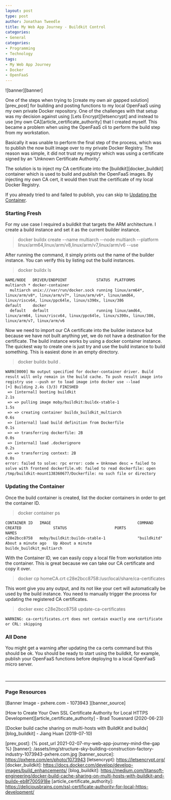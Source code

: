 ```yaml
---
layout: post
type: post
author: Jonathan Tweedle
title: My Web App Journey - Buildkit Control
categories:
- General
categories:
- Programming
- Technology
tags:
- My Web App Journey
- Docker
- OpenFaaS
---
```


![banner][banner]

One of the steps when trying to [create my own air gapped solution][prev_post] for building and posting functions to my local OpenFaaS using my own private Docker repository. One of the challenges with that setup was my decision against using [Lets Encrypt][letsencrypt] and instead to use [my own CA][article_certificate_authority] that I created myself. This became a problem when using the OpenFaaS cli to perform the build step from my workstation. 

Basically it was unable to perform the final step of the process, which was to publish the now built image over to my private Docker Registry. The reason was simple, it did not trust my registry which was using a certificate signed by an 'Unknown Certificate Authority'.

The solution is to inject my CA certificate into the [buildkit][docker_buildkit] container which is used to build and publish the OpenFaaS images. By injecting my own CA cert, it would then trust the certificate of my local Docker Registry.

If you already tried to and failed to publish, you can skip to [Updating the Container](#updating-the-container).

### Starting Fresh

For my use case I required a buildkit that targets the ARM architecture. I create a build instance and set it as the current builder instance.

> docker buildx create --name multiarch --node multiarch --platform linux/arm64,linux/arm/v8,linux/arm/v7,linux/arm/v6 --use

After running the command, it simply prints out the name of the builder instance. You can verify this by listing out the build instances.

> docker buildx ls

```
NAME/NODE   DRIVER/ENDPOINT             STATUS  PLATFORMS
multiarch * docker-container
  multiarch unix:///var/run/docker.sock running linux/arm64*, linux/arm/v8*, linux/arm/v7*, linux/arm/v6*, linux/amd64, linux/riscv64, linux/ppc64le, linux/s390x, linux/386
default     docker
  default   default                     running linux/amd64, linux/arm64, linux/riscv64, linux/ppc64le, linux/s390x, linux/386, linux/arm/v7, linux/arm/v6
```

Now we need to import our CA certificate into the builder instance but because we have not built anything yet, we do not have a destination for the certificate. The build instance works by using a docker container instance. The quickest way to create one is just try and use the build instance to build something. This is easiest done in an empty directory.

> docker buildx build .

```
WARN[0000] No output specified for docker-container driver. Build result will only remain in the build cache. To push result image into registry use --push or to load image into docker use --load
[+] Building 2.4s (3/3) FINISHED
 => [internal] booting buildkit                                                                                                                                                                             2.1s
 => => pulling image moby/buildkit:buildx-stable-1                                                                                                                                                          1.5s
 => => creating container buildx_buildkit_multiarch                                                                                                                                                         0.6s
 => [internal] load build definition from Dockerfile                                                                                                                                                        0.1s
 => => transferring dockerfile: 2B                                                                                                                                                                          0.0s
 => [internal] load .dockerignore                                                                                                                                                                           0.2s
 => => transferring context: 2B                                                                                                                                                                             0.0s
error: failed to solve: rpc error: code = Unknown desc = failed to solve with frontend dockerfile.v0: failed to read dockerfile: open /tmp/buildkit-mount138360677/Dockerfile: no such file or directory
```

### Updating the Container

Once the build container is created, list the docker containers in order to get the container ID.

> docker container ps

```
CONTAINER ID   IMAGE                                      COMMAND                  CREATED              STATUS                     PORTS                           NAMES
c28e2bcc8758   moby/buildkit:buildx-stable-1              "buildkitd"              About a minute ago   Up About a minute                                          buildx_buildkit_multiarch
```

With the Container ID, we can easily copy a local file from workstation into the container. This is great because we can take our CA certificate and copy it over. 

> docker cp homeCA.crt c28e2bcc8758:/usr/local/share/ca-certificates

This wont give you any output, and its not like your cert will automatically be used by the build instance. You need to manually trigger the process for updating the registered CA certificates. 

> docker exec c28e2bcc8758 update-ca-certificates

```
WARNING: ca-certificates.crt does not contain exactly one certificate or CRL: skipping
```

### All Done

You might get a warning after updating the ca certs command but this should be ok. You should be ready to start using the buildkit, for example, publish your OpenFaaS functions before deploying to a local OpenFaaS micro server.

<br>

---
### Page Resources

[Banner Image - pxhere.com - 1073943 ][banner_source]

[How to Create Your Own SSL Certificate Authority for Local HTTPS Development][article_certificate_authority] - Brad Touesnard (2020-06-23)

[Docker build cache sharing on multi-hosts with BuildKit and buildx][blog_buildkit] - Jiang Huan (2019-07-10)

[prev_post]: {% post_url 2021-02-07-my-web-app-journey-mind-the-gap %}
[banner]: /assets/img/structure-sky-building-construction-factory-industry-1073943-pxhere.com.jpg
[banner_source]: https://pxhere.com/en/photo/1073943
[letsencrypt]: https://letsencrypt.org/
[docker_buildkit]: https://docs.docker.com/develop/develop-images/build_enhancements/
[blog_buildkit]: https://medium.com/titansoft-engineering/docker-build-cache-sharing-on-multi-hosts-with-buildkit-and-buildx-eb8f7005918e
[article_certificate_authority]: https://deliciousbrains.com/ssl-certificate-authority-for-local-https-development/